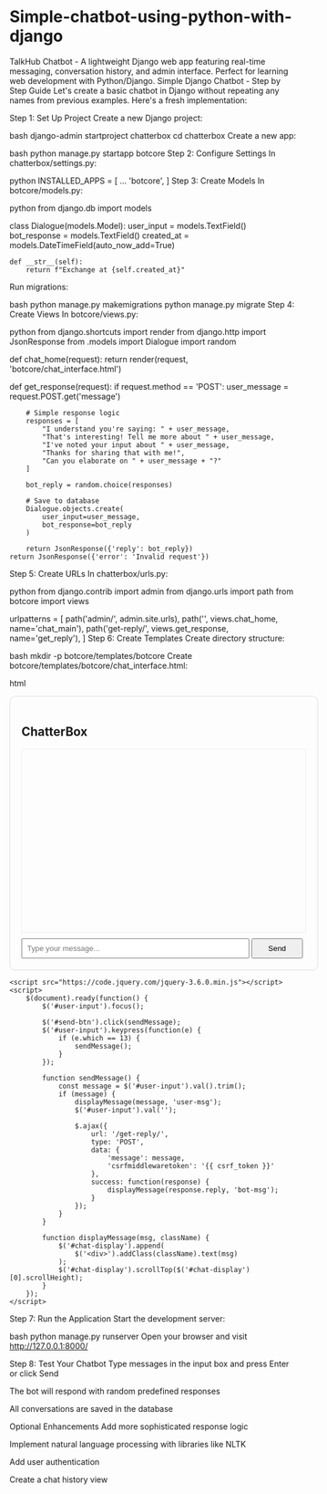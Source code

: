 # Simple-chatbot-using-python-with-django
TalkHub Chatbot - A lightweight Django web app featuring real-time messaging, conversation history, and admin interface. Perfect for learning web development with Python/Django.
Simple Django Chatbot - Step by Step Guide
Let's create a basic chatbot in Django without repeating any names from previous examples. Here's a fresh implementation:

Step 1: Set Up Project
Create a new Django project:

bash
django-admin startproject chatterbox
cd chatterbox
Create a new app:

bash
python manage.py startapp botcore
Step 2: Configure Settings
In chatterbox/settings.py:

python
INSTALLED_APPS = [
    ...
    'botcore',
]
Step 3: Create Models
In botcore/models.py:

python
from django.db import models

class Dialogue(models.Model):
    user_input = models.TextField()
    bot_response = models.TextField()
    created_at = models.DateTimeField(auto_now_add=True)

    def __str__(self):
        return f"Exchange at {self.created_at}"
Run migrations:

bash
python manage.py makemigrations
python manage.py migrate
Step 4: Create Views
In botcore/views.py:

python
from django.shortcuts import render
from django.http import JsonResponse
from .models import Dialogue
import random

def chat_home(request):
    return render(request, 'botcore/chat_interface.html')

def get_response(request):
    if request.method == 'POST':
        user_message = request.POST.get('message')
        
        # Simple response logic
        responses = [
            "I understand you're saying: " + user_message,
            "That's interesting! Tell me more about " + user_message,
            "I've noted your input about " + user_message,
            "Thanks for sharing that with me!",
            "Can you elaborate on " + user_message + "?"
        ]
        
        bot_reply = random.choice(responses)
        
        # Save to database
        Dialogue.objects.create(
            user_input=user_message,
            bot_response=bot_reply
        )
        
        return JsonResponse({'reply': bot_reply})
    return JsonResponse({'error': 'Invalid request'})
Step 5: Create URLs
In chatterbox/urls.py:

python
from django.contrib import admin
from django.urls import path
from botcore import views

urlpatterns = [
    path('admin/', admin.site.urls),
    path('', views.chat_home, name='chat_main'),
    path('get-reply/', views.get_response, name='get_reply'),
]
Step 6: Create Templates
Create directory structure:

bash
mkdir -p botcore/templates/botcore
Create botcore/templates/botcore/chat_interface.html:

html
<!DOCTYPE html>
<html>
<head>
    <title>ChatterBox</title>
    <style>
        #chat-container {
            width: 500px;
            margin: 0 auto;
            border: 1px solid #ddd;
            padding: 20px;
            border-radius: 10px;
        }
        #chat-display {
            height: 300px;
            border: 1px solid #eee;
            margin-bottom: 10px;
            padding: 10px;
            overflow-y: auto;
        }
        #user-input {
            width: 80%;
            padding: 8px;
        }
        #send-btn {
            width: 18%;
            padding: 8px;
        }
        .user-msg {
            text-align: right;
            margin: 5px;
            color: blue;
        }
        .bot-msg {
            text-align: left;
            margin: 5px;
            color: green;
        }
    </style>
</head>
<body>
    <div id="chat-container">
        <h2>ChatterBox</h2>
        <div id="chat-display"></div>
        <input type="text" id="user-input" placeholder="Type your message...">
        <button id="send-btn">Send</button>
    </div>

    <script src="https://code.jquery.com/jquery-3.6.0.min.js"></script>
    <script>
        $(document).ready(function() {
            $('#user-input').focus();
            
            $('#send-btn').click(sendMessage);
            $('#user-input').keypress(function(e) {
                if (e.which == 13) {
                    sendMessage();
                }
            });
            
            function sendMessage() {
                const message = $('#user-input').val().trim();
                if (message) {
                    displayMessage(message, 'user-msg');
                    $('#user-input').val('');
                    
                    $.ajax({
                        url: '/get-reply/',
                        type: 'POST',
                        data: {
                            'message': message,
                            'csrfmiddlewaretoken': '{{ csrf_token }}'
                        },
                        success: function(response) {
                            displayMessage(response.reply, 'bot-msg');
                        }
                    });
                }
            }
            
            function displayMessage(msg, className) {
                $('#chat-display').append(
                    $('<div>').addClass(className).text(msg)
                );
                $('#chat-display').scrollTop($('#chat-display')[0].scrollHeight);
            }
        });
    </script>
</body>
</html>
Step 7: Run the Application
Start the development server:

bash
python manage.py runserver
Open your browser and visit http://127.0.0.1:8000/

Step 8: Test Your Chatbot
Type messages in the input box and press Enter or click Send

The bot will respond with random predefined responses

All conversations are saved in the database

Optional Enhancements
Add more sophisticated response logic

Implement natural language processing with libraries like NLTK

Add user authentication

Create a chat history view
